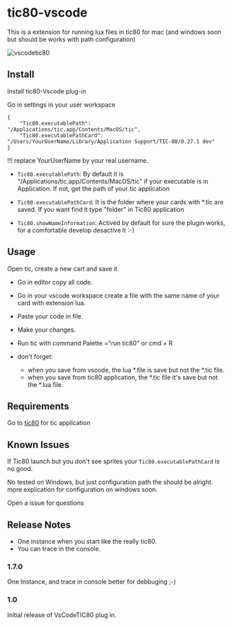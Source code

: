 # tic80-vscode 

This is a extension for running lua files in tic80  for mac (and windows soon but should be works with path configuration)


![vscodetic80](images/vscodetic80170.gif)

## Install

Install tic80-Vscode plug-in

Go in settings
in your user workspace
````
{
    "Tic80.executablePath": "/Applications/tic.app/Contents/MacOS/tic",
    "Tic80.executablePathCard": "/Users/YourUserName/Library/Application Support/TIC-80/0.27.1 dev"
}
````
!!! replace YourUserName by your real username.

* `Tic80.executablePath`: By default it is  "/Applications/tic.app/Contents/MacOS/tic"
if your executable is in Application. If not, get the path of your tic application

* `Tic80.executablePathCard`:
It is the folder where your cards with *.tic are  saved. If you want find it type "folder" in Tic80 application

* `Tic80.showNameInformation`: Actived by default for sure the plugin works, for a comfortable develop desactive it :-)

## Usage

Open tic, create a new cart and save it.
- Go in editor copy all code.
- Go in your vscode workspace create a file with the same name of your card with extension lua.
- Paste your code in file.
- Make your changes.
- Run tic with command Palette ="run tic80" or  cmd + R  

- don't forget:
     - when you save from vscode, the lua *.file is save but not the *.tic file.
     - when you save from tic80 application, the *.tic file it's save but not the *.lua file.   

## Requirements

Go to [tic80](https://tic.computer/) for tic application

## Known Issues

If Tic80 launch but you don't see sprites your `Tic80.executablePathCard` is no good.

No tested on Windows, but just configuration path the should be alright. 
more explication for configuration on windows soon.

Open a issue for questions


## Release Notes

- One instance when you start like the really tic80.
- You can trace in the console.

### 1.7.0
One Instance, and trace in console better for debbuging ;-)


### 1.0

Initial release of VsCodeTIC80 plug in.